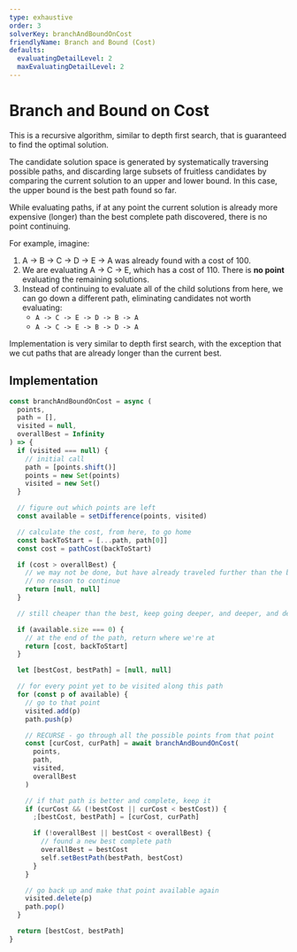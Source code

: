 ```yaml
---
type: exhaustive
order: 3
solverKey: branchAndBoundOnCost
friendlyName: Branch and Bound (Cost)
defaults:
  evaluatingDetailLevel: 2
  maxEvaluatingDetailLevel: 2
---
```


# Branch and Bound on Cost

This is a recursive algorithm, similar to depth first search, that is guaranteed to find the optimal solution.

The candidate solution space is generated by systematically traversing possible paths, and discarding large subsets of fruitless candidates by comparing the current solution to an upper and lower bound. In this case, the upper bound is the best path found so far.

While evaluating paths, if at any point the current solution is already more expensive (longer) than the best complete path discovered, there is no point continuing.

For example, imagine:

1. A -> B -> C -> D -> E -> A was already found with a cost of 100.
2. We are evaluating A -> C -> E, which has a cost of 110. There is **no point** evaluating the remaining solutions.
3. Instead of continuing to evaluate all of the child solutions from here, we can go down a different path, eliminating candidates not worth evaluating:
   - `A -> C -> E -> D -> B -> A`
   - `A -> C -> E -> B -> D -> A`

Implementation is very similar to depth first search, with the exception that we cut paths that are already longer than the current best.

## Implementation

```javascript
const branchAndBoundOnCost = async (
  points,
  path = [],
  visited = null,
  overallBest = Infinity
) => {
  if (visited === null) {
    // initial call
    path = [points.shift()]
    points = new Set(points)
    visited = new Set()
  }

  // figure out which points are left
  const available = setDifference(points, visited)

  // calculate the cost, from here, to go home
  const backToStart = [...path, path[0]]
  const cost = pathCost(backToStart)

  if (cost > overallBest) {
    // we may not be done, but have already traveled further than the best path
    // no reason to continue
    return [null, null]
  }

  // still cheaper than the best, keep going deeper, and deeper, and deeper...

  if (available.size === 0) {
    // at the end of the path, return where we're at
    return [cost, backToStart]
  }

  let [bestCost, bestPath] = [null, null]

  // for every point yet to be visited along this path
  for (const p of available) {
    // go to that point
    visited.add(p)
    path.push(p)

    // RECURSE - go through all the possible points from that point
    const [curCost, curPath] = await branchAndBoundOnCost(
      points,
      path,
      visited,
      overallBest
    )

    // if that path is better and complete, keep it
    if (curCost && (!bestCost || curCost < bestCost)) {
      ;[bestCost, bestPath] = [curCost, curPath]

      if (!overallBest || bestCost < overallBest) {
        // found a new best complete path
        overallBest = bestCost
        self.setBestPath(bestPath, bestCost)
      }
    }

    // go back up and make that point available again
    visited.delete(p)
    path.pop()
  }

  return [bestCost, bestPath]
}
```

